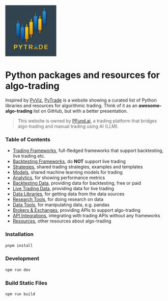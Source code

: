 <img src="./public/logo.jpg" width="160"> 

# Python packages and resources for algo-trading

Inspired by [PyViz](https://pyviz.org/), [PyTrade](https://pytrade.org) is a website showing a curated list of Python libraries and resources for algorithmic trading.
Think of it as an **awesome-algo-trading** list on GitHub, but with a better presentation.

> This website is owned by [PFund.ai](https://pfund.ai), a trading platform that bridges algo-trading and manual trading using AI (LLM).

### Table of Contents
- [Trading Frameworks](https://pytrade.org/trading), full-fledged frameworks that support backtesting, live trading etc.
- [Backtesting Frameworks](https://pytrade.org/backtest), do **NOT** support live trading
- [Strategies](https://pytrade.org/strategies), shared trading strategies, examples and templates
- [Models](https://pytrade.org/models), shared machine learning models for trading 
- [Analytics](https://pytrade.org/analytics), for showing performance metrics
- [Backtesting Data](https://pytrade.org/backtest_data), providing data for backtesting, free or paid
- [Live Trading Data](https://pytrade.org/live_data), providing data for live trading
- [Data Libraries](https://pytrade.org/data_libraries), for getting data from the data sources
- [Research Tools](https://pytrade.org/research), for doing research on data
- [Data Tools](https://pytrade.org/data_tools), for manipulating data, e.g. pandas
- [Brokers & Exchanges](https://pytrade.org/trading_venues), providing APIs to support algo-trading
- [API Integrations](https://pytrade.org/api_integrations), integrating with trading APIs without any frameworks
- [Resources](https://pytrade.org/resources), other resources about algo-trading


### Installation
```bash
pnpm install
```


### Development
```bash
npm run dev
```


### Build Static Files
```bash
npm run build
```